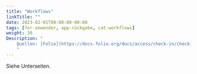 ```yaml
---
title: "Workflows"
linkTitle: ""
date: 2023-02-01T00:00:00-00:00
tags: [for-anwender, app-rückgabe, cat-workflows]
weight: 30
Description: "
    Quellen: [Folio](https://docs.folio.org/docs/access/check-in/checkin/) & [GBV](https://info.gbv.de/pages/viewpage.action?pageId=843317294)
    "
---
```


Siehe Unterseiten.
